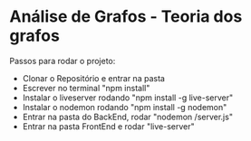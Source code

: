 # Análise de Grafos - Teoria dos grafos

Passos para rodar o projeto:

- Clonar o Repositório e entrar na pasta
- Escrever no terminal "npm install"
- Instalar o liveserver rodando "npm install -g live-server"
- Instalar o nodemon rodando "npm install -g nodemon"
- Entrar na pasta do BackEnd, rodar "nodemon /server.js"
- Entrar na pasta FrontEnd e rodar "live-server"
